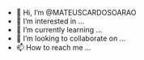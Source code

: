 - 👋 Hi, I’m @MATEUSCARDOSOARAO
- 👀 I’m interested in ...
- 🌱 I’m currently learning ...
- 💞️ I’m looking to collaborate on ...
- 📫 How to reach me ...

<!---
MATEUSCARDOSOARAO/MATEUSCARDOSOARAO is a ✨ special ✨ repository because its `README.md` (this file) appears on your GitHub profile.
You can click the Preview link to take a look at your changes.
--->
